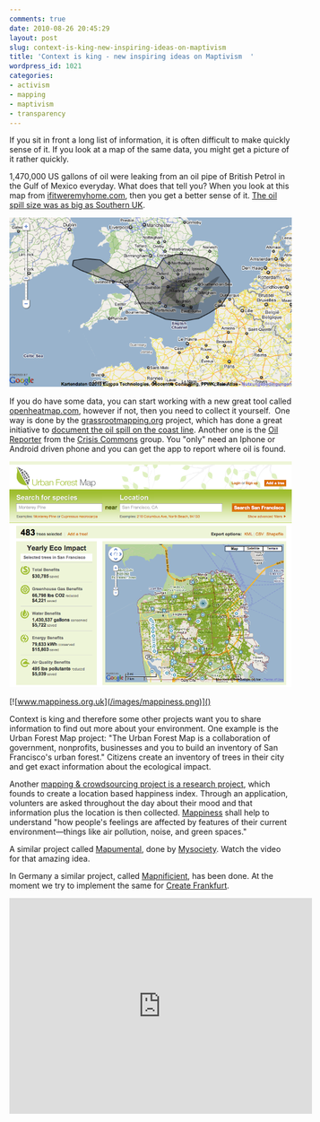 ```yaml
---
comments: true
date: 2010-08-26 20:45:29
layout: post
slug: context-is-king-new-inspiring-ideas-on-maptivism
title: 'Context is king - new inspiring ideas on Maptivism  '
wordpress_id: 1021
categories:
- activism
- mapping
- maptivism
- transparency
---
```





If you sit in front a long list of information, it is often difficult to make quickly sense of it. If you look at a map of the same data, you might get a picture of it rather quickly.







1,470,000 US gallons of oil were leaking from an oil pipe of British Petrol in the Gulf of Mexico everyday. What does that tell you? When you look at this map from [ifitweremyhome.com](http://www.ifitweremyhome.com), then you get a better sense of it. [The oil spill size was as big as Southern UK](http://www.ifitweremyhome.com/disasters/bp#loc=Berlin%2C%20Germany&lat=52.5234051&lng=13.4113999&x=13.4113999&y=52.5234051&z=7).









[![ifitweremyhome.com](/images/oilspil.png)]()








If you do have some data, you can start working with a new great tool called [openheatmap.com](http://www.openheatmap.com/), however if not, then you need to collect it yourself.  One way is done by the [grassrootmapping.org](http://grassrootsmapping.org/) project, which has done a great initiative to [document the oil spill on the coast line](http://grassrootsmapping.org/gulf-oil-spill/). Another one is the [Oil Reporter](http://oilreporter.org/) from the [Crisis Commons](http://crisiscommons.org/) group. You "only" need an Iphone or Android driven phone and you can get the app to report where oil is found.

[![urbanforestmap.org](/images/urbanforest.png)]()

[![www.mappiness.org.uk](/images/mappiness.png)]()






Context is king and therefore some other projects want you to share information to find out more about your environment. One example is the Urban Forest Map project: "The Urban Forest Map is a collaboration of government, nonprofits, businesses and you to build an inventory of San Francisco's urban forest." Citizens create an inventory of trees in their city and get exact information about the ecological impact.




Another [mapping & crowdsourcing project is a research project](http://www.mappiness.org.uk/ ), which founds to create a location based happiness index. Through an application, volunters are asked throughout the day about their mood and that information plus the location is then collected. [Mappiness](http://www.mappiness.org.uk/ ) shall help to understand "how people's feelings are affected by features of their current environment—things like air pollution, noise, and green spaces."




A similar project called [Mapumental](http://mapumental.channel4.com/signup), done by [Mysociety](http://www.mysociety.org/). Watch the video for that amazing idea.




In Germany a similar project, called [Mapnificient](http://www.mapnificent.de/), has been done. At the moment we try to implement the same for [Create Frankfurt](http://frankfurt-gestalten.de/).

<object classid="clsid:d27cdb6e-ae6d-11cf-96b8-444553540000" width="540" height="385" codebase="http://download.macromedia.com/pub/shockwave/cabs/flash/swflash.cab#version=6,0,40,0"><param name="allowFullScreen" value="true" /><param name="allowscriptaccess" value="always" /><param name="src" value="http://www.youtube.com/v/vVZkHuomqfM?fs=1&amp;hl=de_DE" /><param name="allowfullscreen" value="true" /><embed type="application/x-shockwave-flash" width="540" height="385" src="http://www.youtube.com/v/vVZkHuomqfM?fs=1&amp;hl=de_DE" allowscriptaccess="always" allowfullscreen="true"> </embed></object>